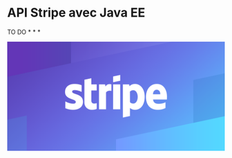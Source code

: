 # API Stripe avec Java EE


TO DO
 *
 *
 *



 ![Optional Text](https://github.com/Silverawz/Stripe/blob/main/stripe_img.png)



